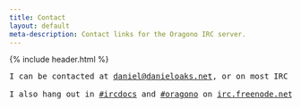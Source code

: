 ```yaml
---
title: Contact
layout: default
meta-description: Contact links for the Oragono IRC server.
---
```

{% include header.html %}

<pre>
I can be contacted at <a href="mailto:daniel@danieloaks.net">daniel@danieloaks.net</a>, or on most IRC networks as either dan- or dan_

I also hang out in <a href="ircs://irc.freenode.net:6697/#ircdocs">#ircdocs</a> and <a href="ircs://irc.freenode.net:6697/#oragono">#oragono</a> on <a href="ircs://irc.freenode.net:6697/">irc.freenode.net</a>, so feel free to drop by.
</pre>